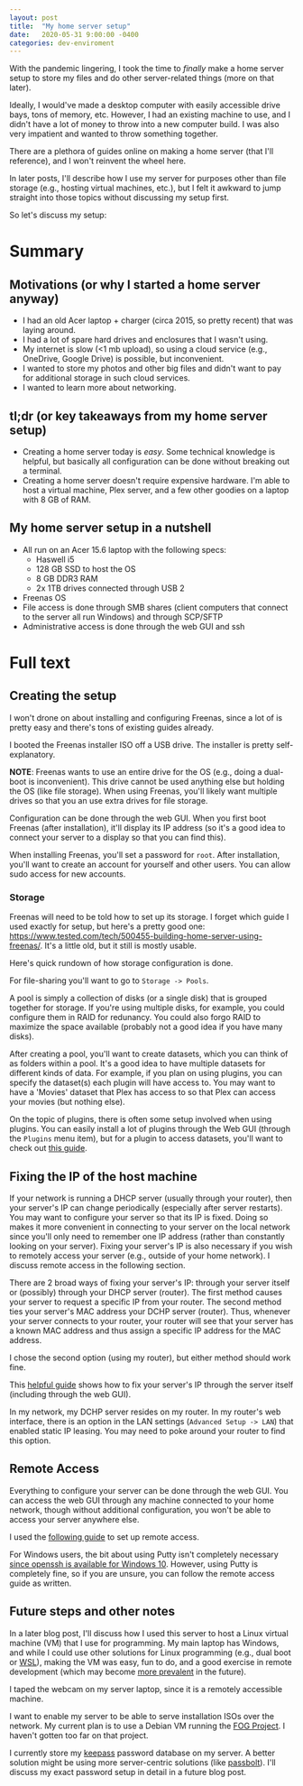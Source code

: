 ```yaml
---
layout: post
title:  "My home server setup"
date:   2020-05-31 9:00:00 -0400
categories: dev-enviroment
---
```

With the pandemic lingering, I took the time to *finally* make a home server setup to store my files and do other server-related things (more on that later).

Ideally, I would've made a desktop computer with easily accessible drive bays, tons of memory, etc. However, I had an existing machine to use, and I didn't have a lot of money to throw into a new computer build. I was also very impatient and wanted to throw something together.

There are a plethora of guides online on making a home server (that I'll reference), and I won't reinvent the wheel here.

In later posts, I'll describe how I use my server for purposes other than file storage (e.g., hosting virtual machines, etc.), but I felt it awkward to jump straight into those topics without discussing my setup first.

So let's discuss my setup:

# Summary

## Motivations (or why I started a home server anyway)
- I had an old Acer laptop + charger (circa 2015, so pretty recent) that was laying around.
- I had a lot of spare hard drives and enclosures that I wasn't using.
- My internet is slow (<1 mb upload), so using a cloud service (e.g., OneDrive, Google Drive) is possible, but inconvenient.
- I wanted to store my photos and other big files and didn't want to pay for additional storage in such cloud services.
- I wanted to learn more about networking.

## tl;dr (or key takeaways from my home server setup)
- Creating a home server today is *easy*. Some technical knowledge is helpful, but basically all configuration can be done without breaking out a terminal.
- Creating a home server doesn't require expensive hardware. I'm able to host a virtual machine, Plex server, and a few other goodies on a laptop with 8 GB of RAM.

## My home server setup in a nutshell
- All run on an Acer 15.6 laptop with the following specs:
  - Haswell i5
  - 128 GB SSD to host the OS
  - 8 GB DDR3 RAM
  - 2x 1TB drives connected through USB 2
- Freenas OS
- File access is done through SMB shares (client computers that connect to the server all run Windows) and through SCP/SFTP
- Administrative access is done through the web GUI and ssh

# Full text
## Creating the setup
I won't drone on about installing and configuring Freenas, since a lot of is pretty easy and there's tons of existing guides already.

I booted the Freenas installer ISO off a USB drive. The installer is pretty self-explanatory.

**NOTE**: Freenas wants to use an entire drive for the OS (e.g., doing a dual-boot is inconvenient). This drive cannot be used anything else but holding the OS (like file storage). When using Freenas, you'll likely want multiple drives so that you an use extra drives for file storage.

Configuration can be done through the web GUI. When you first boot Freenas (after installation), it'll display its IP address (so it's a good idea to connect your server to a display so that you can find this).

When installing Freenas, you'll set a password for `root`. After installation, you'll want to create an account for yourself and other users. You can allow sudo access for new accounts.

### Storage
Freenas will need to be told how to set up its storage. I forget which guide I used exactly for setup, but here's a pretty good one:
https://www.tested.com/tech/500455-building-home-server-using-freenas/. It's a little old, but it still is mostly usable.

Here's quick rundown of how storage configuration is done.

For file-sharing you'll want to go to `Storage -> Pools`.

A pool is simply a collection of disks (or a single disk) that is grouped together for storage. If you're using multiple disks, for example, you could configure them in RAID for redunancy. You could also forgo RAID to maximize the space available (probably not a good idea if you have many disks).

After creating a pool, you'll want to create datasets, which you can think of as folders within a pool. It's a good idea to have multiple datasets for different kinds of data. For example, if you plan on using plugins, you can specify the dataset(s) each plugin will have access to. You may want to have a 'Movies' dataset that Plex has access to so that Plex can access your movies (but nothing else).

On the topic of plugins, there is often some setup involved when using plugins. You can easily install a lot of plugins through the Web GUI (through the `Plugins` menu item), but for a plugin to access datasets, you'll want to check out [this guide](https://www.ixsystems.com/community/threads/how-to-giving-plugins-write-permissions-to-your-data.27273/).

## Fixing the IP of the host machine
If your network is running a DHCP server (usually through your router), then your server's IP can change periodically (especially after server restarts). You may want to configure your server so that its IP is fixed. Doing so makes it more convenient in connecting to your server on the local network since you'll only need to remember one IP address (rather than constantly looking on your server). Fixing your server's IP is also necessary if you wish to remotely access your server (e.g., outside of your home network). I discuss remote access in the following section.

There are 2 broad ways of fixing your server's IP: through your server itself or (possibly) through your DHCP server (router). The first method causes your server to request a specific IP from your router. The second method ties your server's MAC address your DCHP server (router). Thus, whenever your server connects to your router, your router will see that your server has a known MAC address and thus assign a specific IP address for the MAC address.

I chose the second option (using my router), but either method should work fine.

This [helpful guide](https://pureinfotech.com/set-static-ip-address-freenas/) shows how to fix your server's IP through the server itself (including through the web GUI).

In my network, my DCHP server resides on my router. In my router's web interface, there is an option in the LAN settings (`Advanced Setup -> LAN`) that enabled static IP leasing. You may need to poke around your router to find this option.

## Remote Access
Everything to configure your server can be done through the web GUI. You can access the web GUI through any machine connected to your home network, though without additional configuration, you won't be able to access your server anywhere else.

I used the [following guide](https://www.ixsystems.com/community/threads/how-to-how-to-access-your-freenas-server-remotely-and-securely.27376/) to set up remote access.

For Windows users, the bit about using Putty isn't completely necessary [since openssh is available for Windows 10](https://docs.microsoft.com/en-us/windows-server/administration/openssh/openssh_install_firstuse). However, using Putty is completely fine, so if you are unsure, you can follow the remote access guide as written.

## Future steps and other notes
In a later blog post, I'll discuss how I used this server to host a Linux virtual machine (VM) that I use for programming. My main laptop has Windows, and while I could use other solutions for Linux programming (e.g., dual boot or [WSL](https://docs.microsoft.com/en-us/windows/wsl/about)), making the VM was easy, fun to do, and a good exercise in remote development (which may become [more prevalent](https://www.theatlantic.com/health/archive/2020/05/work-from-home-pandemic/611098/) in the future).

I taped the webcam on my server laptop, since it is a remotely accessible machine.

I want to enable my server to be able to serve installation ISOs over the network. My current plan is to use a Debian VM running the [FOG Project](https://fogproject.org/). I haven't gotten too far on that project.

I currently store my [keepass](https://keepass.info/) password database on my server. A better solution might be using more server-centric solutions (like [passbolt](https://www.passbolt.com/)). I'll discuss my exact password setup in detail in a future blog post.